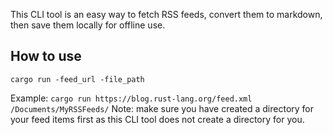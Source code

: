 This CLI tool is an easy way to fetch RSS feeds, convert them to markdown, then save them locally for offline use.

## How to use
`cargo run -feed_url -file_path`

Example: `cargo run https://blog.rust-lang.org/feed.xml /Documents/MyRSSFeeds/`
Note: make sure you have created a directory for your feed items first as this CLI tool does not create a directory for you.

